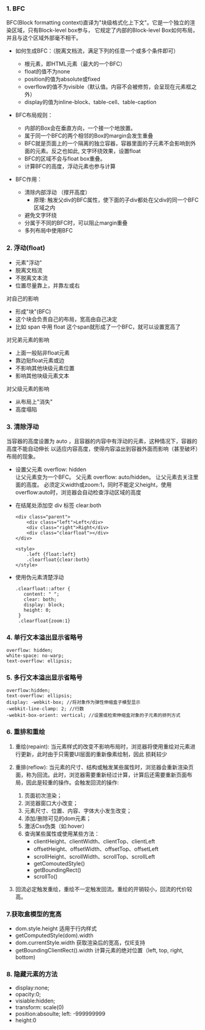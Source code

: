 ### 1. BFC
BFC(Block formatting context)直译为"块级格式化上下文"。它是一个独立的渲染区域，只有Block-level box参与， 它规定了内部的Block-level Box如何布局，并且与这个区域外部毫不相干。  

- 如何生成BFC：（脱离文档流，满足下列的任意一个或多个条件即可） 
  - 根元素，即HTML元素（最大的一个BFC）
  - float的值不为none
  - position的值为absolute或fixed
  - overflow的值不为visible（默认值。内容不会被修剪，会呈现在元素框之外）
  - display的值为inline-block、table-cell、table-caption

- BFC布局规则：
  - 内部的Box会在垂直方向，一个接一个地放置。
  - 属于同一个BFC的两个相邻的Box的margin会发生重叠
  - BFC就是页面上的一个隔离的独立容器，容器里面的子元素不会影响到外面的元素。反之也如此, 文字环绕效果，设置float
  - BFC的区域不会与float box重叠。
  - 计算BFC的高度，浮动元素也参与计算
    
- BFC作用：
  - 清除内部浮动 （撑开高度）
    - 原理: 触发父div的BFC属性，使下面的子div都处在父div的同一个BFC区域之内
  - 避免文字环绕
  - 分属于不同的BFC时，可以阻止margin重叠
  - 多列布局中使用BFC
  
### 2. 浮动(float)
- 元素"浮动"
- 脱离文档流
- 不脱离文本流
- 位置尽量靠上，并靠左或右

对自己的影响
- 形成"块"(BFC)
- 这个块会负责自己的布局，宽高由自己决定
- 比如 span 中用 float 这个span就形成了一个BFC，就可以设置宽高了

对兄弟元素的影响
- 上面一般贴非float元素
- 靠边贴float元素或边
- 不影响其他块级元素位置
- 影响其他块级元素文本

对父级元素的影响
- 从布局上"消失"
- 高度塌陷

### 3. 清除浮动
当容器的高度设置为 auto ，且容器的内容中有浮动的元素，这种情况下，容器的高度不能自动伸长
以适应内容高度，使得内容溢出到容器外面而影响（甚至破坏）布局的现象。  

- 设置父元素 overflow: hidden  
让父元素变为一个BFC。 父元素 overflow: auto/hidden。 让父元素去关注里面的高度。 
必须定义width或zoom:1，同时不能定义height，使用overflow:auto时，浏览器会自动检查浮动区域的高度

- 在结尾处添加空 div 标签 clear:both
    ```
    <div class="parent">
        <div class="left">Left</div>
        <div class="right">Right</div>
        <div class="clearfloat"></div>
    </div>
    
    <style>
        .left {float:left}
        .clearfloat{clear:both}
    </style>
    ```

- 使用伪元素清楚浮动
   ```
   .clearfloat::after {
      content: " ";
      clear: both;
      display: block;
      height: 0;
    }
    .clearfloat{zoom:1}
   ```

### 4. 单行文本溢出显示省略号
    overflow: hidden;
    white-space: no-warp;
    text-overflow: ellipsis;
    
### 5. 多行文本溢出显示省略号
    overflow:hidden;
    text-overflow: ellipsis;
    display: -webkit-box; //将对象作为弹性伸缩盒子模型显示
    -webkit-line-clamp: 2; //行数
    -webkit-box-orient: vertical; //设置或检索伸缩盒对象的子元素的排列方式

### 6. 重排和重绘
  1. 重绘(repaint): 当元素样式的改变不影响布局时，浏览器将使用重绘对元素进行更新，此时由于只需要UI层面的重新像素绘制，因此 损耗较少
  2. 重排(reflow): 当元素的尺寸、结构或触发某些属性时，浏览器会重新渲染页面，称为回流。此时，浏览器需要重新经过计算，计算后还需要重新页面布局，因此是较重的操作。会触发回流的操作:  
     1. 页面初次渲染；  
     2. 浏览器窗口大小改变；  
     3. 元素尺寸、位置、内容、字体大小发生改变；  
     4. 添加/删除可见的dom元素；  
     5. 激活Css伪类（如:hover）  
     6. 查询某些属性或使用某些方法：  
        - clientHeight、clientWidth、clientTop、clientLeft  
        - offsetHeight、offsetWidth、offsetTop、offsetLeft  
        - scrollHeight、scrollWidth、scrollTop、scrollLeft  
        - getComoutedStyle()  
        - getBoundingRect()  
        - scrollTo()  
    
  3. 回流必定触发重绘，重绘不一定触发回流。重绘的开销较小，回流的代价较高。

### 7.获取盒模型的宽高
  - dom.style.height 适用于行内样式
  - getComputedStyle(dom).width 
  - dom.currentStyle.width 获取渲染后的宽高，仅IE支持
  - getBoundingClientRect().width 计算元素的绝对位置（left, top, right, bottom)
      
### 8. 隐藏元素的方法
  - display:none;
  - opacity:0;
  - visiable:hidden;
  - transform: scale(0)
  - position:absoulte; left: -999999999
  - height:0
